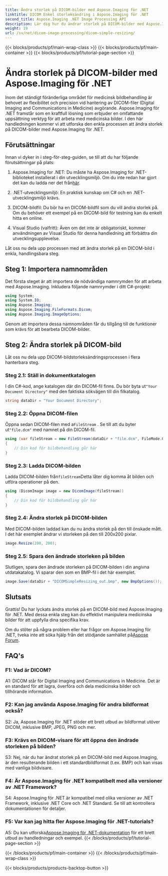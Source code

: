 ```yaml
---
title: Ändra storlek på DICOM-bilder med Aspose.Imaging för .NET
linktitle: DICOM Enkel storleksändring i Aspose.Imaging för .NET
second_title: Aspose.Imaging .NET Image Processing API
description: Lär dig hur du ändrar storlek på DICOM-bilder med Aspose.Imaging för .NET, ett kraftfullt verktyg för medicinsk bildbehandling. Enkla steg för exakta resultat.
weight: 19
url: /sv/net/dicom-image-processing/dicom-simple-resizing/
---
```


{{< blocks/products/pf/main-wrap-class >}}
{{< blocks/products/pf/main-container >}}
{{< blocks/products/pf/tutorial-page-section >}}

# Ändra storlek på DICOM-bilder med Aspose.Imaging för .NET

Inom det ständigt föränderliga området för medicinsk bildbehandling är behovet av flexibilitet och precision vid hantering av DICOM-filer (Digital Imaging and Communications in Medicine) avgörande. Aspose.Imaging för .NET framstår som en kraftfull lösning som erbjuder en omfattande uppsättning verktyg för att arbeta med medicinska bilder. I den här handledningen kommer vi att utforska den enkla processen att ändra storlek på DICOM-bilder med Aspose.Imaging för .NET. 

## Förutsättningar

Innan vi dyker in i steg-för-steg-guiden, se till att du har följande förutsättningar på plats:

1.  Aspose.Imaging for .NET: Du måste ha Aspose.Imaging for .NET-biblioteket installerat i din utvecklingsmiljö. Om du inte redan har gjort det kan du ladda ner det från[här](https://releases.aspose.com/imaging/net/).

2. .NET-utvecklingsmiljö: En praktisk kunskap om C# och en .NET-utvecklingsmiljö krävs.

3. DICOM-bildfil: Du bör ha en DICOM-bildfil som du vill ändra storlek på. Om du behöver ett exempel på en DICOM-bild för testning kan du enkelt hitta en online.

4. Visual Studio (valfritt): Även om det inte är obligatoriskt, kommer användningen av Visual Studio för denna handledning att förbättra din utvecklingsupplevelse.

Låt oss nu dela upp processen med att ändra storlek på en DICOM-bild i enkla, handlingsbara steg.

## Steg 1: Importera namnområden

Det första steget är att importera de nödvändiga namnrymden för att arbeta med Aspose.Imaging. Inkludera följande namnrymder i ditt C#-projekt:

```csharp
using System;
using System.IO;
using Aspose.Imaging;
using Aspose.Imaging.FileFormats.Dicom;
using Aspose.Imaging.ImageOptions;
```

Genom att importera dessa namnområden får du tillgång till de funktioner som krävs för att bearbeta DICOM-bilder.

## Steg 2: Ändra storlek på DICOM-bild

Låt oss nu dela upp DICOM-bildstorleksändringsprocessen i flera hanterbara steg.

### Steg 2.1: Ställ in dokumentkatalogen

 I din C#-kod, ange katalogen där din DICOM-fil finns. Du bör byta ut`"Your Document Directory"` med den faktiska sökvägen till din filkatalog.

```csharp
string dataDir = "Your Document Directory";
```

### Steg 2.2: Öppna DICOM-filen

 Öppna sedan DICOM-filen med a`FileStream` . Se till att du byter ut`"file.dcm"` med namnet på din DICOM-fil.

```csharp
using (var fileStream = new FileStream(dataDir + "file.dcm", FileMode.Open, FileAccess.Read))
{
    // Din kod för bildbehandling går här
}
```

### Steg 2.3: Ladda DICOM-bilden

 Ladda DICOM-bilden från`fileStream`Detta låter dig komma åt bilden och utföra operationer på den.

```csharp
using (DicomImage image = new DicomImage(fileStream))
{
    // Din kod för bildbehandling går här
}
```

### Steg 2.4: Ändra storlek på DICOM-bilden

Med DICOM-bilden laddad kan du nu ändra storlek på den till önskade mått. I det här exemplet ändrar vi storleken på den till 200x200 pixlar.

```csharp
image.Resize(200, 200);
```

### Steg 2.5: Spara den ändrade storleken på bilden

Slutligen, spara den ändrade storleken på DICOM-bilden i din angivna utdatakatalog. Vi sparar den som en BMP-fil i det här exemplet.

```csharp
image.Save(dataDir + "DICOMSimpleResizing_out.bmp", new BmpOptions());
```

## Slutsats

Grattis! Du har lyckats ändra storlek på en DICOM-bild med Aspose.Imaging för .NET. Med dessa enkla steg kan du effektivt manipulera medicinska bilder för att uppfylla dina specifika krav.

 Om du stöter på några problem eller har frågor om Aspose.Imaging för .NET, tveka inte att söka hjälp från det stödjande samhället på[Aspose Forum](https://forum.aspose.com/).

## FAQ's

### F1: Vad är DICOM?

A1: DICOM står för Digital Imaging and Communications in Medicine. Det är en standard för att lagra, överföra och dela medicinska bilder och tillhörande information.

### F2: Kan jag använda Aspose.Imaging för andra bildformat också?

S2: Ja, Aspose.Imaging för .NET stöder ett brett utbud av bildformat utöver DICOM, inklusive BMP, JPEG, PNG och mer.

### F3: Krävs en DICOM-visare för att öppna den ändrade storleken på bilden?

S3: Nej, när du har ändrat storlek på en DICOM-bild med Aspose.Imaging, är den resulterande bilden i ett standardbildformat (t.ex. BMP) och kan visas med vanliga bildvisare.

### F4: Är Aspose.Imaging för .NET kompatibelt med alla versioner av .NET Framework?

S4: Aspose.Imaging för .NET är kompatibel med olika versioner av .NET Framework, inklusive .NET Core och .NET Standard. Se till att kontrollera dokumentationen för detaljer.

### F5: Var kan jag hitta fler Aspose.Imaging för .NET-tutorials?

 A5: Du kan utforska[Aspose.Imaging för .NET-dokumentation](https://reference.aspose.com/imaging/net/) för ett brett utbud av handledningar och exempel.
{{< /blocks/products/pf/tutorial-page-section >}}

{{< /blocks/products/pf/main-container >}}
{{< /blocks/products/pf/main-wrap-class >}}

{{< blocks/products/products-backtop-button >}}
